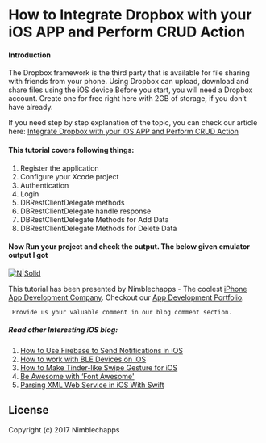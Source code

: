 # How to Integrate Dropbox with your iOS APP and Perform CRUD Action

#### **Introduction**

The Dropbox framework is the third party that is available for file sharing with friends from your phone. Using Dropbox can upload, download and share files using the iOS device.Before you start, you will need a Dropbox account. Create one for free right here with 2GB of storage, if you don’t have already.

If you need step by step explanation of the topic, you can check our article here: [Integrate Dropbox with your iOS APP and Perform CRUD Action](https://insights.nimblechapps.com/app-development/ios-app-development/how-to-integrate-dropbox-with-your-ios-app-and-perform-crud-action)


#### **This tutorial covers following things:**
1.	Register the application
2.	Configure your Xcode project
3.	Authentication
4.	Login
5.	DBRestClientDelegate methods
6.	DBRestClientDelegate handle response
7.	DBRestClientDelegate Methods for Add Data
8.	DBRestClientDelegate Methods for Delete Data

#### **Now Run your project and check the output. The below given emulator output I got**

[![N|Solid](https://insights.nimblechapps.com/wp-content/uploads/2017/12/Dropbox-integration-iPhone-329x565.png)](https://insights.nimblechapps.com/app-development/ios-app-development/how-to-integrate-dropbox-with-your-ios-app-and-perform-crud-action)

This tutorial has been presented by Nimblechapps - The coolest [iPhone App Development Company](https://www.nimblechapps.com/ios-app-development-company). Checkout our [App Development Portfolio](https://www.nimblechapps.com/portfolio/mobile-app-development).

     Provide us your valuable comment in our blog comment section.

##### **Read other Interesting iOS blog:**
1.	[How to Use Firebase to Send Notifications in iOS](https://insights.nimblechapps.com/app-development/ios-app-development/how-to-use-firebase-to-send-notifications-in-ios)
2.	[How to work with BLE Devices on iOS](https://insights.nimblechapps.com/app-development/ios-app-development/how-to-work-with-ble-devices-on-ios)
3.	[How to Make Tinder-like Swipe Gesture for iOS](https://insights.nimblechapps.com/app-development/ios-app-development/how-to-make-tinder-like-swipe-gesture-for-ios)
4.	[Be Awesome with ‘Font Awesome'](https://insights.nimblechapps.com/app-development/ios-app-development/awesome-font-ios)
5.	[Parsing XML Web Service in iOS With Swift](https://insights.nimblechapps.com/app-development/ios-app-development/parsing-xml-web-service-ios-swift)

## **License**

Copyright (c) 2017 Nimblechapps
